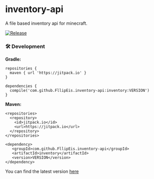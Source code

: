 # inventory-api
A file based inventory api for minecraft.

[![Release](https://jitpack.io/v/FllipEis/inventory-api.svg)](https://jitpack.io/#FllipEis/inventory-api)


### 🛠  Development

**Gradle:**

	

	repositories {  
	  maven { url 'https://jitpack.io' }  
	}

    dependencies {  
	  compile('com.github.FllipEis.inventory-api:inventory:VERSION')  
	}

**Maven:**

	

	
	<repositories>
	  <repository>
	    <id>jitpack.io</id>
		<url>https://jitpack.io</url>
	  </repository>
	</repositories>

	<dependency>
	   <groupId>com.github.FllipEis.inventory-api</groupId>
	   <artifactId>inventory</artifactId>
	   <version>VERSION</version>
	</dependency>
You can find the latest version [here](https://jitpack.io/#FllipEis/inventory-api)
